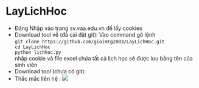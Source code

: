 # LayLichHoc
<ul>
  <li>
   Đăng Nhập vào trang sv.vaa.edu.vn để lấy cookies
  </li>
  <li>
     Download tool về (đã cài đặt git):
     Vào command gõ lệnh<br>
    <code>git clone https://github.com/gioimtg2003/LayLichHoc.git
cd LayLichHoc
python lichhoc.py</code><br>
    nhập cookie và file excel chứa tất cả lịch học sẽ được lưu bằng tên của sinh viên
  </li>
  <li>
    Download tool (chưa có git):
    
  </li>
  <li>
    Thắc mắc liên hệ : <a href="https://www.facebook.com/bumbum26.4" target="_blank" ><img src="https://img.shields.io/badge/-Nguyễn Công Giới-blue?style=flat-square&logo=facebook&logoColor=white&link="https://www.facebook.com/bumbum26.4"></a>
  </li>
</ul>
